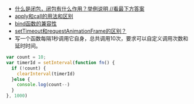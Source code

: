 - [什么是闭包，闭包有什么作用？举例说明  //看最下方答案](https://github.com/nicoleJT914/blog/issues/5)
- [apply和call的用法和区别](https://github.com/nicoleJT914/blog/issues/10)
- [bind函数的兼容性]()
- [setTimeout和requestAnimationFrame的区别？](https://github.com/nicoleJT914/blog/blob/master/HTML5/%E6%80%A7%E8%83%BD&%E9%9B%86%E6%88%90.md)  
- 写一个函数每隔1秒调用它自身，总共调用10次，要求可以自定义调用次数和延时时间。
```js
var count = 10;
var timerId = setInterval(function fn() {
  if (!count) {
    clearInterval(timerId)
  }else {
    console.log(count--)
  }
}, 1000)
```
